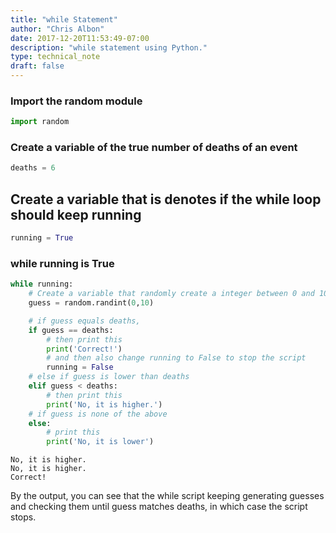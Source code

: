 ```yaml
---
title: "while Statement"
author: "Chris Albon"
date: 2017-12-20T11:53:49-07:00
description: "while statement using Python."
type: technical_note
draft: false
---
```

### Import the random module


```python
import random
```

### Create a variable of the true number of deaths of an event


```python
deaths = 6
```

## Create a variable that is denotes if the while loop should keep running


```python
running = True
```

### while running is True


```python
while running:
    # Create a variable that randomly create a integer between 0 and 10.
    guess = random.randint(0,10)

    # if guess equals deaths,
    if guess == deaths:
        # then print this
        print('Correct!')
        # and then also change running to False to stop the script
        running = False
    # else if guess is lower than deaths
    elif guess < deaths:
        # then print this
        print('No, it is higher.')
    # if guess is none of the above
    else:
        # print this
        print('No, it is lower')
```

    No, it is higher.
    No, it is higher.
    Correct!


By the output, you can see that the while script keeping generating guesses and checking them until guess matches deaths, in which case the script stops.

